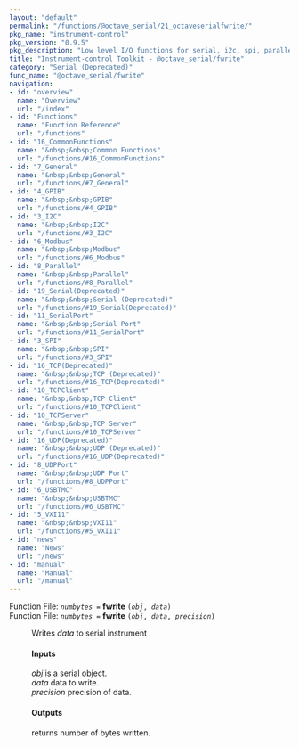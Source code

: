 ```yaml
---
layout: "default"
permalink: "/functions/@octave_serial/21_octaveserialfwrite/"
pkg_name: "instrument-control"
pkg_version: "0.9.5"
pkg_description: "Low level I/O functions for serial, i2c, spi, parallel, tcp, gpib, modbus, vxi11, udp and usbtmc interfaces."
title: "Instrument-control Toolkit - @octave_serial/fwrite"
category: "Serial (Deprecated)"
func_name: "@octave_serial/fwrite"
navigation:
- id: "overview"
  name: "Overview"
  url: "/index"
- id: "Functions"
  name: "Function Reference"
  url: "/functions"
- id: "16_CommonFunctions"
  name: "&nbsp;&nbsp;Common Functions"
  url: "/functions/#16_CommonFunctions"
- id: "7_General"
  name: "&nbsp;&nbsp;General"
  url: "/functions/#7_General"
- id: "4_GPIB"
  name: "&nbsp;&nbsp;GPIB"
  url: "/functions/#4_GPIB"
- id: "3_I2C"
  name: "&nbsp;&nbsp;I2C"
  url: "/functions/#3_I2C"
- id: "6_Modbus"
  name: "&nbsp;&nbsp;Modbus"
  url: "/functions/#6_Modbus"
- id: "8_Parallel"
  name: "&nbsp;&nbsp;Parallel"
  url: "/functions/#8_Parallel"
- id: "19_Serial(Deprecated)"
  name: "&nbsp;&nbsp;Serial (Deprecated)"
  url: "/functions/#19_Serial(Deprecated)"
- id: "11_SerialPort"
  name: "&nbsp;&nbsp;Serial Port"
  url: "/functions/#11_SerialPort"
- id: "3_SPI"
  name: "&nbsp;&nbsp;SPI"
  url: "/functions/#3_SPI"
- id: "16_TCP(Deprecated)"
  name: "&nbsp;&nbsp;TCP (Deprecated)"
  url: "/functions/#16_TCP(Deprecated)"
- id: "10_TCPClient"
  name: "&nbsp;&nbsp;TCP Client"
  url: "/functions/#10_TCPClient"
- id: "10_TCPServer"
  name: "&nbsp;&nbsp;TCP Server"
  url: "/functions/#10_TCPServer"
- id: "16_UDP(Deprecated)"
  name: "&nbsp;&nbsp;UDP (Deprecated)"
  url: "/functions/#16_UDP(Deprecated)"
- id: "8_UDPPort"
  name: "&nbsp;&nbsp;UDP Port"
  url: "/functions/#8_UDPPort"
- id: "6_USBTMC"
  name: "&nbsp;&nbsp;USBTMC"
  url: "/functions/#6_USBTMC"
- id: "5_VXI11"
  name: "&nbsp;&nbsp;VXI11"
  url: "/functions/#5_VXI11"
- id: "news"
  name: "News"
  url: "/news"
- id: "manual"
  name: "Manual"
  url: "/manual"
---
```

<dl class="first-deftypefn">
<dt class="deftypefn" id="index-fwrite"><span class="category-def">Function File: </span><span><code class="def-type"><var class="var">numbytes</var> =</code> <strong class="def-name">fwrite</strong> <code class="def-code-arguments">(<var class="var">obj</var>, <var class="var">data</var>)</code><a class="copiable-link" href="#index-fwrite"></a></span></dt>
<dt class="deftypefnx def-cmd-deftypefn" id="index-fwrite-1"><span class="category-def">Function File: </span><span><code class="def-type"><var class="var">numbytes</var> =</code> <strong class="def-name">fwrite</strong> <code class="def-code-arguments">(<var class="var">obj</var>, <var class="var">data</var>, <var class="var">precision</var>)</code><a class="copiable-link" href="#index-fwrite-1"></a></span></dt>
<dd><p>Writes <var class="var">data</var> to serial instrument
</p>
<h4 class="subsubheading" id="Inputs"><span>Inputs<a class="copiable-link" href="#Inputs"></a></span></h4>
<p><var class="var">obj</var> is a serial object.<br>
 <var class="var">data</var> data to write.<br>
 <var class="var">precision</var> precision of data.<br>
</p>
<h4 class="subsubheading" id="Outputs"><span>Outputs<a class="copiable-link" href="#Outputs"></a></span></h4>
<p>returns number of bytes written.
 </p></dd></dl>